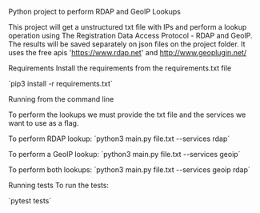 Python project to perform RDAP and GeoIP Lookups

This project will get a unstructured txt file with IPs and perform a lookup operation using The Registration Data Access Protocol - RDAP and GeoIP.
The results will be saved separately on json files on the project folder. 
It uses the free apis 'https://www.rdap.net' and http://www.geoplugin.net/

Requirements
Install the requirements from the requirements.txt file

´pip3 install -r requirements.txt´

Running from the command line

To perform the lookups we must provide the txt file and the services we want to use as a flag.

To perform RDAP lookup:
´python3 main.py file.txt --services rdap´

To perform a GeoIP lookup:
´python3 main.py file.txt --services geoip´

To perform both lookups:
´python3 main.py file.txt --services geoip rdap´


Running tests
To run the tests:

´pytest tests´
